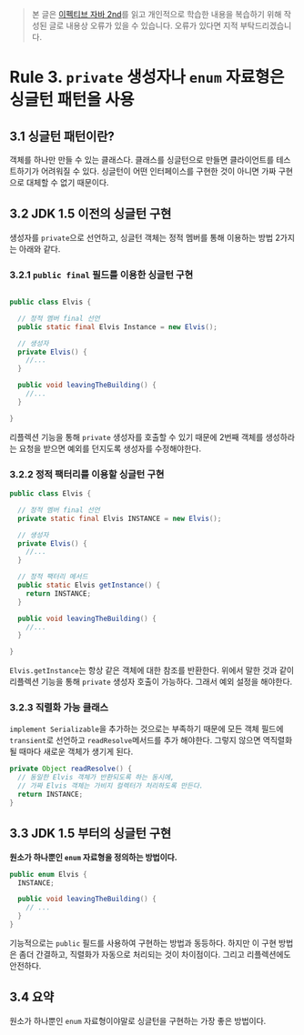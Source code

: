 > 본 글은 [이펙티브 자바 2nd](https://book.naver.com/bookdb/book_detail.nhn?bid=8064518)를
읽고 개인적으로 학습한 내용을 복습하기 위해 작성된 글로 내용상 오류가 있을 수 있습니다.
오류가 있다면 지적 부탁드리겠습니다.

# Rule 3. `private` 생성자나 `enum` 자료형은 싱글턴 패턴을 사용

## 3.1 싱글턴 패턴이란?

객체를 하나만 만들 수 있는 클래스다. 클래스를 싱글턴으로 만들면 클라이언트를 테스트하기가
어려워질 수 있다. 싱글턴이 어떤 인터페이스를 구현한 것이 아니면 가짜 구현으로 대체할 수
없기 때문이다.

## 3.2 JDK 1.5 이전의 싱글턴 구현

생성자를 `private`으로 선언하고, 싱글턴 객체는 정적 멤버를 통해 이용하는 방법 2가지는
아래와 같다.

### 3.2.1 `public final` 필드를 이용한 싱글턴 구현

```java

public class Elvis {

  // 정적 멤버 final 선언
  public static final Elvis Instance = new Elvis();

  // 생성자
  private Elvis() {
    //...
  }

  public void leavingTheBuilding() {
    //...
  }

}
```

리플렉션 기능을 통해 `private` 생성자를 호출할 수 있기 때문에 2번째 객체를 생성하라는
요청을 받으면 예외를 던지도록 생성자를 수정해야한다.

### 3.2.2 정적 팩터리를 이용할 싱글턴 구현

```java
public class Elvis {

  // 정적 멤버 final 선언
  private static final Elvis INSTANCE = new Elvis();

  // 생성자
  private Elvis() {
    //...
  }

  // 정적 팩터리 메서드
  public static Elvis getInstance() {
    return INSTANCE;
  }

  public void leavingTheBuilding() {
    //...
  }

}
```

`Elvis.getInstance`는 항상 같은 객체에 대한 참조를 반환한다. 위에서 말한 것과 같이
리플렉션 기능을 통해 `private` 생성자 호출이 가능하다. 그래서 예외 설정을 해야한다.

### 3.2.3 직렬화 가능 클래스

`implement Serializable`을 추가하는 것으로는 부족하기 때문에 모든 객체 필드에 `transient`로
선언하고 `readResolve`메서드를 추가 해야한다. 그렇지 않으면 역직렬화될 때마다 새로운
객체가 생기게 된다.

```java
private Object readResolve() {
  // 동일한 Elvis 객체가 반환되도록 하는 동시에,
  // 가짜 Elvis 객체는 가비지 컬렉터가 처리하도록 만든다.
  return INSTANCE;
}
```

## 3.3 JDK 1.5 부터의 싱글턴 구현

**원소가 하나뿐인 `enum` 자료형을 정의하는 방법이다.**

```java
public enum Elvis {
  INSTANCE;

  public void leavingTheBuilding() {
    // ...
  }
}
```

기능적으로는 `public` 필드를 사용하여 구현하는 방법과 동등하다. 하지만 이 구현 방법은
좀더 간결하고, 직렬화가 자동으로 처리되는 것이 차이점이다. 그리고 리플렉션에도 안전하다.

## 3.4 요약

원소가 하나뿐인 `enum` 자료형이야말로 싱글턴을 구현하는 가장 좋은 방법이다.

